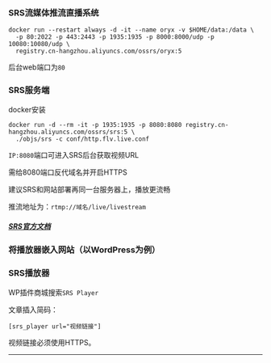 ### SRS流媒体推流直播系统

```
docker run --restart always -d -it --name oryx -v $HOME/data:/data \
  -p 80:2022 -p 443:2443 -p 1935:1935 -p 8000:8000/udp -p 10080:10080/udp \
  registry.cn-hangzhou.aliyuncs.com/ossrs/oryx:5
```

后台web端口为`80`

### SRS服务端


docker安装
```
docker run -d --rm -it -p 1935:1935 -p 8080:8080 registry.cn-hangzhou.aliyuncs.com/ossrs/srs:5 \
  ./objs/srs -c conf/http.flv.live.conf
```
`IP:8080`端口可进入SRS后台获取视频URL

需给8080端口反代域名并开启HTTPS

建议SRS和网站部署再同一台服务器上，播放更流畅

推流地址为：`rtmp://域名/live/livestream`

##### [SRS官方文档](https://ossrs.net/lts/zh-cn/docs/v5/doc/flv)

### 将播放器嵌入网站（以WordPress为例）

### SRS播放器

WP插件商城搜索`SRS Player`

文章插入简码：
```
[srs_player url="视频链接"]
```

视频链接必须使用HTTPS。

---
